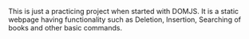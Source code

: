 This is just a practicing project when started with DOMJS. 
It is a static webpage having functionality such as Deletion, Insertion, Searching of books and other basic commands.   
